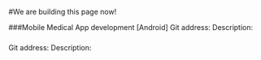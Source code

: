 #We are building this page now!

###Mobile Medical App development [Android]
Git address:
Description:

###
Git address:
Description: